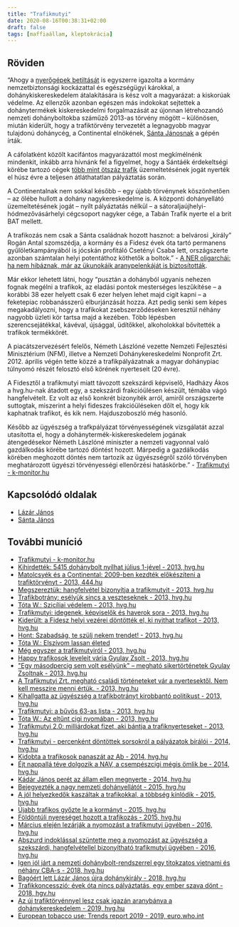 ```yaml
---
title: "Trafikmutyi"
date: 2020-08-16T00:38:31+02:00
draft: false
tags: [maffiaállam, kleptokrácia]
---
```


## Röviden

“Ahogy a [nyerőgépek betiltását](../szerencsejatek) is egyszerre igazolta a kormány nemzetbiztonsági kockázattal és egészségügyi károkkal, a dohánykiskereskedelem átalakítására is kész volt a magyarázat: a kiskorúak védelme. Az ellenzők azonban egészen más indokokat sejtettek a dohánytermékek kiskereskedelmi forgalmazását az újonnan létrehozandó nemzeti dohányboltokba száműző 2013-as törvény mögött – különösen, miután kiderült, hogy a trafiktörvény tervezetét a legnagyobb magyar tulajdonú dohánycég, a Continental elnökének, [Sánta Jánosnak](../miattuk-szar-hely-ez-az-orszag/santa-janos) a gépén írták.

A cáfolatként közölt kacifántos magyarázattól most megkímélnénk mindenkit, inkább arra hívnánk fel a figyelmet, hogy a Sántáék érdekeltségi körébe tartozó cégek [több mint ötszáz trafik](https://hvg.hu/gazdasag/20130620_500_trafik_egyetlen_kezben_trafikmutyi) üzemeltetésének jogát nyerték el húsz évre a teljesen átláthatatlan pályáztatás során.

A Continentalnak nem sokkal később – egy újabb törvénynek köszönhetően – az ölébe hullott a dohány nagykereskedelme is. A központi dohányellátó üzemeltetésének jogát – nyílt pályáztatás nélkül – a sátoraljaújhelyi-hódmezővásárhelyi cégcsoport nagyker cége, a Tabán Trafik nyerte el a brit BAT mellett.

A trafikozás nem csak a Sánta családnak hozott hasznot: a belvárosi „király” Rogán Antal szomszédja, a kormány és a Fidesz évek óta tartó permanens gyűlöletkampányából is jócskán profitáló Csetényi Csaba lett, országszerte azonban számtalan helyi potentáthoz köthetők a boltok.” - [A NER oligarchái: ha nem hibáznak, már az ükunokáik aranypelenkáját is biztosították](https://hvg.hu/kkv/20180228_haveri_kapitalizmus_korrupcio_orban_kormany_simicska_meszaros_tiborcz_garancsi_santa_rogan_speder).

Már ekkor lehetett látni, hogy “pusztán a dohányból ugyanis nehezen fognak megélni a trafikok, az eladási pontok mesterséges leszűkítése – a korábbi 38 ezer helyett csak 6 ezer helyen lehet majd cigit kapni – a feketepiac robbanásszerű elburjánzását hozza. Azt pedig senki sem képes megakadályozni, hogy a trafikokat zsebszerződéseken keresztül néhány nagyobb üzleti kör tartsa majd a kezében. Több lépésben szerencsejátékkal, kávéval, újsággal, üdítőkkel, alkoholokkal bővítették a trafikok termékkörét.

A piacátszervezésért felelős, Németh Lászlóné vezette Nemzeti Fejlesztési Minisztérium (NFM), illetve a Nemzeti Dohánykereskedelmi Nonprofit Zrt. 2012. április végén tette közzé a trafikpályázatnak a magyar dohánypiac túlnyomó részét felosztó első körének nyerteseit (20 évre).

A Fidesztől a trafikmutyi miatt távozott szekszárdi képviselő, Hadházy Ákos a hvg.hu-nak átadott egy, a szekszárdi frakcióülésen készült, témába vágó hangfelvételt. Ez volt az első konkrét bizonyíték arról, amiről országszerte suttogtak, miszerint a helyi fideszes frakcióüléseken dőlt el, hogy kik kaphatnak trafikot, és kik nem. Hajduszoboszló még hasonló.

Később az ügyészség a trafkpályázat törvényességének vizsgálatát azzal utasította el, hogy a dohánytermék-kiskereskedelem jogának átengedésekor Németh Lászlóné miniszter a nemzeti vagyonnal való gazdálkodás körébe tartozó döntést hozott. Márpedig a gazdálkodás körében meghozott döntés nem tartozik az ügyészségről szóló törvényben meghatározott ügyészi törvényességi ellenőrzési hatáskörbe.” - [Trafikmutyi - k-monitor.hu](https://adatbazis.k-monitor.hu/adatbazis/cimkek/trafikmutyi)

## Kapcsolódó oldalak

- [Lázár János](../../miattuk-szar-hely-ez-az-orszag/lazar-janos)
- [Sánta János](../../miattuk-szar-hely-ez-az-orszag/santa-janos)

## További muníció

- [Trafikmutyi - k-monitor.hu](https://adatbazis.k-monitor.hu/adatbazis/cimkek/trafikmutyi)
- [Kihirdették: 5415 dohánybolt nyílhat július 1-jével - 2013, hvg.hu](https://hvg.hu/kkv/20130423_Kihirdettek_5415_dohanybolt_nyilhat_juliu)
- [Matolcsyék és a Continental: 2009-ben kezdték előkészíteni a trafiktörvényt - 2013, 444.hu](https://444.hu/2013/05/27/matolcsyek-es-a-continental-2009-ben-kezdtek-elokesziteni-a-trafiktorvenyt/)
- [Megszereztük: hangfelvétel bizonyítja a trafikmutyit - 2013, hvg.hu](https://hvg.hu/itthon/20130509_trafik_Szekszard_Fidesz_hangfelvetel)
- [Trafikbotrány: esélyük sincs a veszteseknek - 2013, hvg.hu](https://hvg.hu/gazdasag/20130522_Trafikbotrany_eselyuk_sincs_a_vesztesekne)
- [Tóta W.: Szicíliai védelem - 2013, hvg.hu](https://hvg.hu/w/20130523_Sziciliai_vedelem)
- [Trafikmutyi: idegenek, képviselők és haverok sora - 2013, hvg.hu](https://hvg.hu/gazdasag/20130425_Trafikmutyi_idegenek_kepviselok_polgarmes)
- [Kiderült: a Fidesz helyi vezérei döntötték el, ki nyithat trafikot - 2013, hvg.hu](https://hvg.hu/itthon/20130426_Trafikmutyi_Fidesz_valasztokeruleti_elnok)
- [Hont: Szabadság, te szülj nekem trendet! - 2013, hvg.hu](https://hvg.hu/velemeny/20130429_Hont_Szabadsag_te_szulj_nekem_trendet)
- [Tóta W.: Elszívom lassan életed](https://hvg.hu/w/20130430_Elszivom_lassan_eleted)
- [Még egyszer a trafikmutyiról - 2013, hvg.hu](https://hvg.hu/velemeny.nyuzsog/20130425_Meg_egyszer_a_trafikmutyirol)
- [Happy trafikosok leveleit várja Gyulay Zsolt - 2013, hvg.hu](https://hvg.hu/gazdasag/20130612_Happy_trafikosok_leveleit_varja_Gyulay_Zs)
- ["Egy másodpercig sem volt esélyünk" – megható sikertörténetek Gyulay Zsoltnak - 2013, hvg.hu](https://hvg.hu/gazdasag/20130613_Egy_masodpercig_sem_volt_eselyunk)
- [A Trafikmutyi Zrt. megható családi történeteket vár a nyertesektől. Nem kell messzire menni értük. - 2013, hvg.hu](https://hvg.hu/velemeny.nyuzsog/20130613_Draga_sogor_kedves_Zsolt)
- [Kihallgatta az ügyészség a trafikbotrányt kirobbantó politikust - 2013, hvg.hu](https://hvg.hu/itthon/20130708_Kihallgatta_a_rendorseg_a_trafikbotranyt)
- [Trafikmutyi: a bűvös 63-as lista - 2013, hvg.hu](https://hvg.hu/gazdasag/20130723_Trafikmutyi_a_buvos_63as_lista)
- [Tóta W.: Az eltűnt cigi nyomában - 2013, hvg.hu](https://hvg.hu/w/20130821_Az_eltunt_cigi_nyomaban)
- [Trafikmutyi 2.0: milliárdokat fizet, aki bántja a trafiknyerteseket - 2013, hvg.hu](https://hvg.hu/gazdasag/20130824_Trafikmutyi_20_milliardokat_fizet_aki_ban)
- [Trafikmutyi - percenként döntöttek sorsokról a pályázatok bírálói - 2014, hvg.hu](https://hvg.hu/gazdasag/20140627_Trafikmutyi__percenkent_dontottek_sorsok)
- [Kidobta a trafikosok panaszát az Ab - 2014, hvg.hu](https://hvg.hu/itthon/20140708_Kidobta_a_trafikosok_panaszat_az_Ab)
- [Éjt nappallá téve dolgozik a NAV, a csempészcigi mégis ömlik be - 2014, hvg.hu](https://hvg.hu/gazdasag/20140916_Ejt_nappalla_teve_dolgozik_a_NAV_a_csempe)
- [Kádár János perét az állam ellen megnyerte - 2014, hvg.hu](https://hvg.hu/kkv/20141001_Kadar_Janos_peret_az_allam_ellen_megnyert)
- [Bejegyezték a nagy nemzeti dohányellátót - 2015, hvg.hu](https://hvg.hu/kkv/20150624_Bejegyeztek_a_nagy_nemzeti_dohanyellatot)
- [A jól helyezkedők kaszáltak a trafikokkal, a többség kínlódik - 2015, hvg.hu](https://hvg.hu/gazdasag/20150619_Taroltak_az_osztrak_hatarnal_a_trafikok)
- [Újabb trafikos győzte le a kormányt - 2015, hvg.hu](https://hvg.hu/kkv/20151103_Ujabb_trafikos_gyozte_le_a_kormanyt)
- [Földöntúli nyereséget hozott a trafikozás - 2015, hvg.hu](https://hvg.hu/gazdasag/20151112_Ezert_erte_meg_a_trafikmutyiMultimilliomo)
- [Március elején lezárják a nyomozást a trafikmutyi ügyében - 2016, hvg.hu](https://hvg.hu/gazdasag/20160119_Marcius_elejen_lezarjak_a_nyomozast_a_tra)
- [Abszurd indoklással szüntette meg a nyomozást az ügyészség a szekszárdi, hangfelvétellel bizonyítható trafikmutyi ügyében - 2016, hvg.hu](https://hvg.hu/itthon/20160401_szekszard_hangfelvetel_trafikmutyi_ugyeszseg_nyomozas_megszuntetese)
- [Igen jól járt a nemzeti dohánybolt-rendszerrel egy titokzatos vietnami és néhány CBA-s - 2018, hvg.hu](https://hvg.hu/kkv/20180626_Igen_jol_jart_a_nemzeti_dohanyboltrendszerrel_a_titokzatos_vietnami)
- [Bagóért lett Lázár János újra dohánykirály - 2018, hvg.hu](https://hvg.hu/gazdasag/20180817_lazar_janos_megbizas_miniszteri_biztos_dohanyzas)
- [Trafikkoncesszió: évek óta nincs pályáztatás, egy ember szava dönt - 2018, hgv.hu](https://hvg.hu/kkv/20181130_Trafikkoncesszio_evek_ota_nincs_palyaztatas_egy_ember_szava_dont)
- [Az új trafiktörvénnyel lesz csak igazán aranybánya a dohánykereskedelem - 2019, hvg.hu](https://hvg.hu/kkv/20190809_trafik_lazar_janos_dohanyzas_dohanyipar_kereskedes_trafiktorveny)
- [European tobacco use: Trends report 2019 - 2019, euro.who.int](https://www.euro.who.int/en/health-topics/disease-prevention/tobacco/publications/2019/european-tobacco-use-trends-report-2019-2019)

